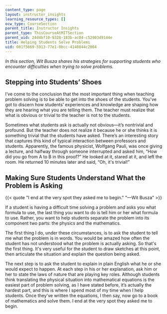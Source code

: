 ```yaml
---
content_type: page
layout: instructor_insights
learning_resource_types: []
ocw_type: CourseSection
parent_title: Instructor Insights
parent_type: ThisCourseAtMITSection
parent_uid: 24d4bf10-9328-183b-ac04-c52903d9144e
title: Helping Students Solve Problems
uid: 081f5669-5913-77e1-8bcc-4148844c2864
---
```


_In this section, Wit Busza shares his strategies for supporting students who encounter difficulties when trying to solve problems._ 

Stepping into Students’ Shoes
-----------------------------

I’ve come to the conclusion that the most important thing when teaching problem solving is to be able to get into the shoes of the students. You've got to discern how students’ experiences and knowledge are shaping how they are hearing what you are telling them. The teacher must realize that what is obvious or trivial to the teacher is not to the students.

Sometimes what students ask is actually not obvious—it’s nontrivial and profound. But the teacher does not realize it because he or she thinks it is something trivial that the students have asked. There’s an interesting story that captures this kind of typical interaction between professors and students. Apparently, the famous physicist, Wolfgang Pauli, was once giving a lecture, and halfway through someone interrupted and asked him, “How did you go from A to B in this proof?” He looked at it, stared at it, and left the room. He returned 10 minutes later and said, “Oh, it's trivial!”

Making Sure Students Understand What the Problem is Asking
----------------------------------------------------------

{{< quote "I end at the very spot they asked me to begin." "—Wit Busza" >}}

If a student is having a difficult time solving a problem and asks you what formula to use, the last thing you want to do is tell him or her what formula to use. Rather, you want to help students separate the problem into its component two parts: the physics and the mathematics.

The first thing I do, under these circumstances, is to ask the student to tell me what the problem is in words. You would be amazed how often the student has not understood what the problem is actually asking. So that's the first thing. It's very useful for the student to draw sketches at this point, then articulate the situation and explain the question being asked.

The next step is to ask the student to explain in plain English what he or she would expect to happen. At each step in his or her explanation, ask him or her to state the laws of nature that are playing key roles. Although students think translating the physical situation into mathematical equations is the easiest part of problem solving, as I have stated before, it’s actually the hardest part, and this is where I spend most of my time when I help students. Once they've written the equations, I then say, now go to a book of mathematics and solve them. I end at the very spot they asked me to begin.